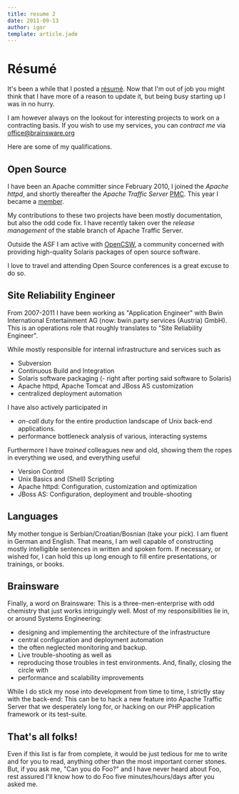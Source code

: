 ```yaml
---
title: resume 2
date: 2011-09-13
author: igor
template: article.jade
---
```


# Résumé

It's been a while that I posted a [résumé](/2010/02/12/resume).
Now that I'm out of job you might think that I have more of a reason to update it, but being busy starting up I was in no hurry.

I am however always on the lookout for interesting projects to work on a contracting basis.
If you wish to use my services, you can *contract me* via [office@brainsware.org](mailto:ofice@brainsware.org)

Here are some of my qualifications.

## Open Source

I have been an Apache committer since February 2010, I joined the *Apache httpd*, and shortly thereafter the *Apache Traffic Server* [PMC](http://www.apache.org/foundation/how-it-works.html#management "How the ASF works").
This year I became a [member](http://www.apache.org/foundation/how-it-works.html#asf-members "How the ASF works").

My contributions to these two projects have been mostly documentation, but also the odd code fix.
I have recently taken over the *release management* of the stable branch of Apache Traffic Server.

Outside the ASF I am active with [OpenCSW](http://www.opencsw.org/ "OpenCSW Solaris packages"), a community concerned with providing high-quality Solaris packages of open source software.

I love to travel and attending Open Source conferences is a great excuse to do so.

## Site Reliability Engineer

From 2007-2011 I have been working as "Application Engineer" with Bwin International Entertainment AG (now: bwin.party services (Austria) GmbH).
This is an operations role that roughly translates to "Site Reliability Engineer".

While mostly responsible for internal infrastructure and services such as

- Subversion
- Continuous Build and Integration
- Solaris software packaging (- right after porting said software to Solaris)
- Apache httpd, Apache Tomcat and JBoss AS customization
- centralized deployment automation

I have also actively participated in

- *on-call* duty for the entire production landscape of Unix back-end applications.
- performance bottleneck analysis of various, interacting systems

Furthermore I have *trained* colleagues new and old, showing them the ropes in everything we used, and everything useful

- Version Control
- Unix Basics and (Shell) Scripting
- Apache httpd: Configuration, customization and optimization
- JBoss AS: Configuration, deployment and trouble-shooting

## Languages

My mother tongue is Serbian/Croatian/Bosnian (take your pick).
I am fluent in German and English.
That means, I am well capable of constructing mostly intelligible sentences in written and spoken form.
If necessary, or wished for, I can hold this up long enough to fill entire presentations, or trainings, or books.

## Brainsware

Finally, a word on Brainsware: This is a three-men-enterprise with odd chemistry that just works intriguingly well.
Most of my responsibilities lie in, or around Systems Engineering:

- designing and implementing the architecture of the infrastructure
- central configuration and deployment automation
- the often neglected monitoring and backup.
- Live trouble-shooting as well as
- reproducing those troubles in test environments.
  And, finally, closing the circle with
- performance and scalability improvements

While I do stick my nose into development from time to time, I strictly stay with the back-end: This can be to hack a new feature into Apache Traffic Server that we desperately long for, or hacking on our PHP application framework or its test-suite.

## That's all folks!

Even if this list is far from complete, it would be just tedious for me to write and for you to read, anything other than the most important corner stones.
But, if you ask me, "Can you do Foo?" and I have never heard about Foo, rest assured I'll know how to do Foo five minutes/hours/days after you asked me.
